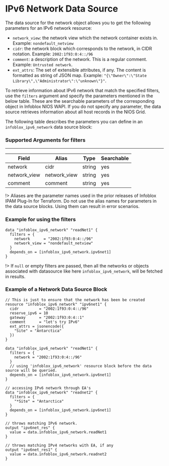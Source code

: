 # IPv6 Network Data Source

The data source for the network object allows you to get the following parameters for an IPv6 network resource:

* `network_view`: the network view which the network container exists in. Example: `nondefault_netview`
* `cidr`: the network block which corresponds to the network, in CIDR notation. Example: `2002:1f93:0:4::/96`
* `comment`: a description of the network. This is a regular comment. Example: `Untrusted network`.
* `ext_attrs`: The set of extensible attributes, if any. The content is formatted as string of JSON map. Example: `"{\"Owner\":\"State Library\",\"Administrator\":\"unknown\"}"`.

To retrieve information about IPv6 network that match the specified filters, use the `filters` argument and specify the parameters mentioned in the below table. These are the searchable parameters of the corresponding object in Infoblox NIOS WAPI. If you do not specify any parameter, the data source retrieves information about all host records in the NIOS Grid.

The following table describes the parameters you can define in an `infoblox_ipv6_network` data source block:

### Supported Arguments for filters

-----
| Field        | Alias        | Type   | Searchable |
|--------------|--------------|--------|------------|
| network      | cidr         | string | yes        |
| network_view | network_view | string | yes        |
| comment      | comment      | string | yes        |

!> Aliases are the parameter names used in the prior releases of Infoblox IPAM Plug-In for Terraform. Do not use the alias names for parameters in the data source blocks. Using them can result in error scenarios.

### Example for using the filters

```hcl
data "infoblox_ipv6_network" "readNet1" {
  filters = {
    network      = "2002:1f93:0:4::/96"
    network_view = "nondefault_netview"
  }
  depends_on = [infoblox_ipv6_network.ipv6net1]
}
```

!> If `null` or empty filters are passed, then all the networks or objects associated with datasource like here `infoblox_ipv6_network`, will be fetched in results.

### Example of a Network Data Source Block

```hcl
// This is just to ensure that the network has been be created
resource "infoblox_ipv6_network" "ipv6net1" {
  cidr         = "2002:1f93:0:4::/96"
  reserve_ipv6 = 10
  gateway      = "2002:1f93:0:4::1"
  comment      = "let's try IPv6"
  ext_attrs = jsonencode({
    "Site" = "Antarctica"
  })
}

data "infoblox_ipv6_network" "readNet1" {
  filters = {
    network = "2002:1f93:0:4::/96"
  }
  // using 'infoblox_ipv6_network' resource block before the data source will be queried.
  depends_on = [infoblox_ipv6_network.ipv6net1]
}

// accessing IPv6 network through EA's
data "infoblox_ipv6_network" "readnet2" {
  filters = {
    "*Site" = "Antarctica"
  }
  depends_on = [infoblox_ipv6_network.ipv6net1]
}

// throws matching IPv6 network.
output "ipv6net_res" {
  value = data.infoblox_ipv6_network.readNet1
}

// throws matching IPv4 networks with EA, if any
output "ipv6net_res1" {
  value = data.infoblox_ipv6_network.readnet2
}
```
